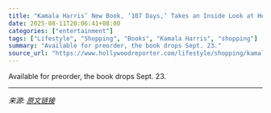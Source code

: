 ```yaml
---
title: "Kamala Harris’ New Book, ‘107 Days,’ Takes an Inside Look at Her 2024 Presidential Bid and the U.S.’ “Broken” System"
date: 2025-08-11T20:06:41+08:00
categories: ["entertainment"]
tags: ["Lifestyle", "Shopping", "Books", "Kamala Harris", "shopping"]
summary: "Available for preorder, the book drops Sept. 23."
source_url: "https://www.hollywoodreporter.com/lifestyle/shopping/kamala-harris-107-days-book-buy-online-1236340216/"
---
```


Available for preorder, the book drops Sept. 23.

---

*来源: [原文链接](https://www.hollywoodreporter.com/lifestyle/shopping/kamala-harris-107-days-book-buy-online-1236340216/)*
